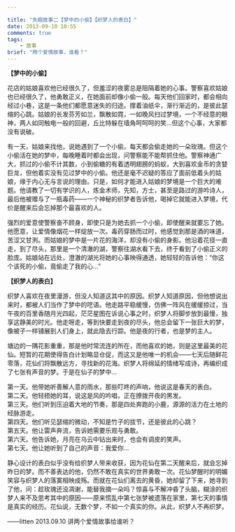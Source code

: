 ```yaml
---

title: "失眠故事二【梦中的小偷】【织梦人的表白】"
date: 2013-09-10 10:55
comments: true
tags: 
	- 故事
brief: "两个爱情故事，谁看？"
---
```


**【梦中的小偷】**

花店的姑娘喜欢他已经很久了，但羞涩的夜雾总是阻隔着她的心事。警察喜欢姑娘也已经很久了，他勇敢正义，在她面前却像小偷一般。每天他们回家时，都会相向经过小巷，这是一条他们都愿意迷失的归途。撑着油纸伞，渐行渐近的，是彼此瑟缩的心跳。姑娘的长发芬芳如兰，飘散如霓，一如晚风扫过梦境，一个不经意的眼神，两人如同触电一般的回避，丘比特躲在墙角呵呵呵的笑…但这个心事，大家都没有说破。

<!-- more -->

有一天，姑娘来找他，说她遇到了一个小偷，每天都会偷走她的一朵玫瑰。但这个小偷活在她的梦中，每晚睡着时都会出现，问警察能不能帮抓住他。警察神通广大，抓过的小偷不计其数，小到偷糖的有着透明翅膀的蚂蚁，大到喜欢金币的贪婪巨龙，但他着实没有见过梦中的小偷。他还是毫不迟疑的答应了面前低着头的姑娘，缘于内心无与言说的理由。只是，如何才能进入姑娘的梦境是一个巨大的难题。他请教了一切有学识的人，炼金术师，先知，方士，甚至是路过的游吟诗人，最后他被赠与了一瓶毒药——一个神秘的织梦者告诉他，喝掉它就能进入梦境，代价是醒来后会忘掉那个最喜欢的人。

强烈的爱意使警察奋不顾身，即使只是为她去抓一个小偷，即使醒来就要忘了她。他愿意，让爱情像烟花一样绽放一次。毒药穿肠而过时，他感觉到那是酒的味道，苦涩又甘洌。而姑娘的梦中是一片花的海洋，却没有小偷的身影。他沿着花径一直走，到了尽头，那里是一个清澈的湖，警察往湖水看下去，终于看到了小偷正义的脸庞。姑娘站在远处，澄澈的湖光将她的心事映得通透，她轻轻的告诉他：“你这个该死的小偷，竟偷走了我的心…”

**【织梦人的表白】**

织梦人喜欢在夜里漫游，但没人知道这其中的原因。织梦人知道原因，但他想说出来时，都被人们当作了梦中的呓语。他走路平稳缓慢，仿佛一阵风在缓缓掠过，当午夜的百里香随月光四起，茫茫星图在诉说心事之时，织梦人将脚步放到最慢，独享这静美的时光。他走呀走，等到快要走到夜的尽头，他总会留下一张巨大的梦，像被子一样铺展到人们身上，就此隐去行踪。他是夜的行者，也是梦的主人。

塘边的一隅花影重重，那是他时常流连的所在，而他喜欢的她，则是这里最美的花仙。短暂的花期使得告白计划略显仓促，而这又是他唯一的机会——七天后随鲜花零落，花仙们将飘散远方，寻找新的花海。织梦人将绵延的情绪写成诗，再编织成了七张有声音的梦。于是在仙子的梦中…

第一天。他带她听善解人意的雨水，那些叮咚的声响，他说这是春天的表白。  
第二天。他轻捂她的耳，说这是风的吟唱，正在撩拨开夜的黑发。  
第三天。他们听到压迫着大地的节奏，那是四处奔跑的小鹿，源源的活力在土地的经脉游走。  
第四天。他们听见瑟缩的微动，不知是竹子的拔节，还是彼此的心跳？  
第五天。他让雷声奔流，告诉她需要乐观与勇敢。  
第六天。他告诉她，月亮在乌云中钻出来时，也会有调皮的笑声。  
第七天。他让她听到了自己的声音：我爱你…

静心设计的表白似乎没有给织梦人带来收获，因为花仙在第二天醒来后，就会忘掉昨日的梦。而不善表达的他，仍然不敢在真实的世界勇敢一次。花仙梦醒时的明媚笑容与织梦人的落寞相映成殇。而就在花仙们离去的黄昏，她却留了下来，她寻到了他，问：趁玫瑰还没凋谢，能替我摘一朵吗？惊喜与不解冲昏了头脑，糊涂的织梦人来不及思考其中的原因——原来慌乱中第七张梦被遗落在家里，第七天的事情是真实的经历。花仙说，无数个梦，不如一个真实的你。从此，织梦人不再织梦。

——litten 2013.09.10 讲两个爱情故事给谁听？
